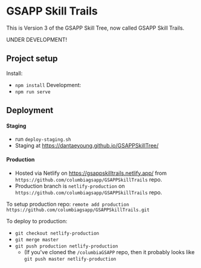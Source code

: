# GSAPP Skill Trails

This is Version 3 of the GSAPP Skill Tree, now called GSAPP Skill Trails. 

UNDER DEVELOPMENT!


## Project setup

Install:
- `npm install`
Development:
- `npm run serve`

## Deployment

#### Staging

- run `deploy-staging.sh`
- Staging at https://dantaeyoung.github.io/GSAPPSkillTree/

#### Production

- Hosted via Netlify on https://gsappskilltrails.netlify.app/ from `https://github.com/columbiagsapp/GSAPPSkillTrails` repo.
- Production branch is `netlify-production` on `https://github.com/columbiagsapp/GSAPPSkillTrails` repo.

To setup production repo: `remote add production https://github.com/columbiagsapp/GSAPPSkillTrails.git` 

To deploy to production:
- `git checkout netlify-production`
- `git merge master`
- `git push production netlify-production`
  - (If you've cloned the `/columbiaGSAPP` repo, then it probably looks like `git push master netlify-production`
